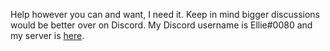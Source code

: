 Help however you can and want, I need it. Keep in mind bigger discussions would be better over on Discord. My Discord username is Ellie#0080 and my server is [here](https://discord.gg/4hbDbqd).
